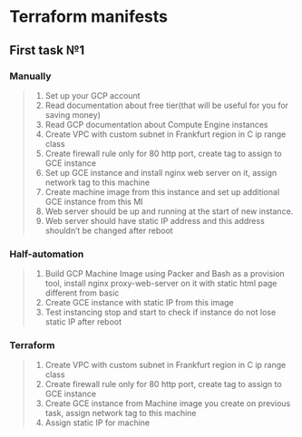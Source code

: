 # Terraform manifests
## First task №1
### Manually

> 1. Set up your GCP account 
> 2. Read documentation about free tier(that will be useful for you for saving money)
> 3. Read GCP documentation about Compute Engine instances
> 4. Create VPC with custom subnet in Frankfurt region in C ip range class
> 5. Create firewall rule only for 80 http port, create tag to assign to GCE instance
> 6. Set up GCE instance and install nginx web server on it, assign network tag to this machine
> 7. Create machine image from this instance and set up additional GCE instance from this MI
> 8. Web server should be up and running at the start of new instance.
> 9. Web server should have static IP address and this address shouldn’t be changed after reboot

### Half-automation

> 1. Build GCP Machine Image using Packer and Bash as a provision tool, install nginx proxy-web-server on it with static html page different from basic
> 2. Create GCE instance with static IP from this image
> 3. Test instancing stop and start to check if instance do not lose static IP after reboot

### Terraform

> 1. Create VPC with custom subnet in Frankfurt region in C ip range class
> 2. Create firewall rule only for 80 http port, create tag to assign to GCE instance
> 3. Create GCE instance from Machine image you create on previous task, assign network tag to this machine
> 4. Assign static IP for machine